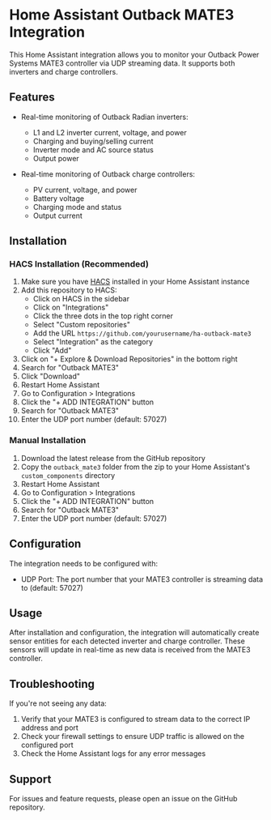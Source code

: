 # Home Assistant Outback MATE3 Integration

This Home Assistant integration allows you to monitor your Outback Power Systems MATE3 controller via UDP streaming data. It supports both inverters and charge controllers.

## Features

- Real-time monitoring of Outback Radian inverters:
  - L1 and L2 inverter current, voltage, and power
  - Charging and buying/selling current
  - Inverter mode and AC source status
  - Output power

- Real-time monitoring of Outback charge controllers:
  - PV current, voltage, and power
  - Battery voltage
  - Charging mode and status
  - Output current

## Installation

### HACS Installation (Recommended)

1. Make sure you have [HACS](https://hacs.xyz) installed in your Home Assistant instance
2. Add this repository to HACS:
   - Click on HACS in the sidebar
   - Click on "Integrations"
   - Click the three dots in the top right corner
   - Select "Custom repositories"
   - Add the URL `https://github.com/yourusername/ha-outback-mate3`
   - Select "Integration" as the category
   - Click "Add"
3. Click on "+ Explore & Download Repositories" in the bottom right
4. Search for "Outback MATE3"
5. Click "Download"
6. Restart Home Assistant
7. Go to Configuration > Integrations
8. Click the "+ ADD INTEGRATION" button
9. Search for "Outback MATE3"
10. Enter the UDP port number (default: 57027)

### Manual Installation

1. Download the latest release from the GitHub repository
2. Copy the `outback_mate3` folder from the zip to your Home Assistant's `custom_components` directory
3. Restart Home Assistant
4. Go to Configuration > Integrations
5. Click the "+ ADD INTEGRATION" button
6. Search for "Outback MATE3"
7. Enter the UDP port number (default: 57027)

## Configuration

The integration needs to be configured with:

- UDP Port: The port number that your MATE3 controller is streaming data to (default: 57027)

## Usage

After installation and configuration, the integration will automatically create sensor entities for each detected inverter and charge controller. These sensors will update in real-time as new data is received from the MATE3 controller.

## Troubleshooting

If you're not seeing any data:

1. Verify that your MATE3 is configured to stream data to the correct IP address and port
2. Check your firewall settings to ensure UDP traffic is allowed on the configured port
3. Check the Home Assistant logs for any error messages

## Support

For issues and feature requests, please open an issue on the GitHub repository.
